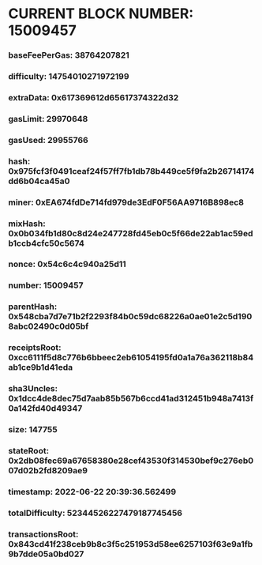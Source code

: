# CURRENT BLOCK NUMBER: 15009457

### baseFeePerGas: 38764207821
### difficulty: 14754010271972199
### extraData: 0x617369612d65617374322d32
### gasLimit: 29970648
### gasUsed: 29955766
### hash: 0x975fcf3f0491ceaf24f57ff7fb1db78b449ce5f9fa2b26714174dd6b04ca45a0
### miner: 0xEA674fdDe714fd979de3EdF0F56AA9716B898ec8
### mixHash: 0x0b034fb1d80c8d24e247728fd45eb0c5f66de22ab1ac59edb1ccb4cfc50c5674
### nonce: 0x54c6c4c940a25d11
### number: 15009457
### parentHash: 0x548cba7d7e71b2f2293f84b0c59dc68226a0ae01e2c5d1908abc02490c0d05bf
### receiptsRoot: 0xcc6111f5d8c776b6bbeec2eb61054195fd0a1a76a362118b84ab1ce9b1d41eda
### sha3Uncles: 0x1dcc4de8dec75d7aab85b567b6ccd41ad312451b948a7413f0a142fd40d49347
### size: 147755
### stateRoot: 0x2db08fec69a67658380e28cef43530f314530bef9c276eb007d02b2fd8209ae9
### timestamp: 2022-06-22 20:39:36.562499
### totalDifficulty: 52344526227479187745456
### transactionsRoot: 0x843cd41f238ceb9b8c3f5c251953d58ee6257103f63e9a1fb9b7dde05a0bd027
